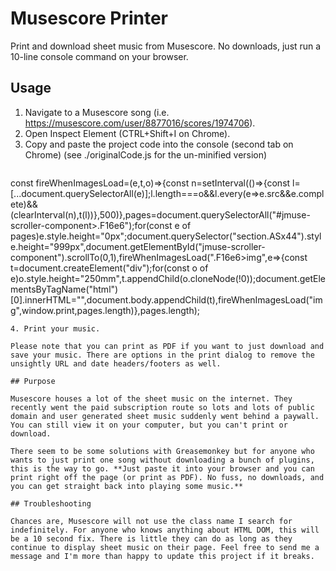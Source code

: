 # Musescore Printer

Print and download sheet music from Musescore. No downloads, just run a 10-line console command on your browser.

## Usage

1. Navigate to a Musescore song (i.e. https://musescore.com/user/8877016/scores/1974706).
2. Open Inspect Element (CTRL+Shift+I on Chrome).
3. Copy and paste the project code into the console (second tab on Chrome) (see ./originalCode.js for the un-minified version)
   ```js
const fireWhenImagesLoad=(e,t,o)=>{const n=setInterval(()=>{const l=[...document.querySelectorAll(e)];l.length===o&&l.every(e=>e.src&&e.complete)&&(clearInterval(n),t(l))},500)},pages=document.querySelectorAll("#jmuse-scroller-component>.F16e6");for(const e of pages)e.style.height="0px";document.querySelector("section.ASx44").style.height="999px",document.getElementById("jmuse-scroller-component").scrollTo(0,1),fireWhenImagesLoad(".F16e6>img",e=>{const t=document.createElement("div");for(const o of e)o.style.height="250mm",t.appendChild(o.cloneNode(!0));document.getElementsByTagName("html")[0].innerHTML="",document.body.appendChild(t),fireWhenImagesLoad("img",window.print,pages.length)},pages.length);
   ```
4. Print your music.

Please note that you can print as PDF if you want to just download and save your music. There are options in the print dialog to remove the unsightly URL and date headers/footers as well.

## Purpose

Musescore houses a lot of the sheet music on the internet. They recently went the paid subscription route so lots and lots of public domain and user generated sheet music suddenly went behind a paywall. You can still view it on your computer, but you can't print or download.

There seem to be some solutions with Greasemonkey but for anyone who wants to just print one song without downloading a bunch of plugins, this is the way to go. **Just paste it into your browser and you can print right off the page (or print as PDF). No fuss, no downloads, and you can get straight back into playing some music.**

## Troubleshooting

Chances are, Musescore will not use the class name I search for indefinitely. For anyone who knows anything about HTML DOM, this will be a 10 second fix. There is little they can do as long as they continue to display sheet music on their page. Feel free to send me a message and I'm more than happy to update this project if it breaks.
